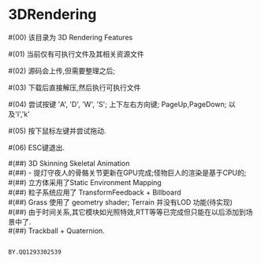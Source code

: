 # 3DRendering
                                                                                    
#(00)  该目录为 3D Rendering Features                                               

#(01)  当前仅有可执行文件及其相关资源文件                                           

#(02)  源码会上传,但需要整理之后;                                                   

#(03)  下载后直接解压,然后执行可执行文件                                            

#(04)  尝试按键 'A', 'D', 'W', 'S'; 上下左右方向键; PageUp,PageDown; 以及'l','k'    

#(05)  按下鼠标左键并尝试拖动.                                                      

#(06)  ESC键退出.
                                                                                    
#(##)    3D Skinning Skeletal Animation                                              
#(##)    -  提灯守夜人的骨骼关节更新在GPU完成;怪物巨人的渲染是基于CPU的;             
#(##)    立方体采用了Static Environment Mapping                                      
#(##)    粒子系统应用了 TransformFeedback + Billboard                                
#(##)    Grass 使用了 geometry shader; Terrain 并没有LOD 功能(待实现)                
#(##)    由于时间关系,其它模块如光照特效,RTT等等已完成但只能在以后添加到场景中了.          
#(##)    Trackball + Quaternion.                                                     
                                                                                    
                                                                                    
                                                                     BY.QQ1293302539
